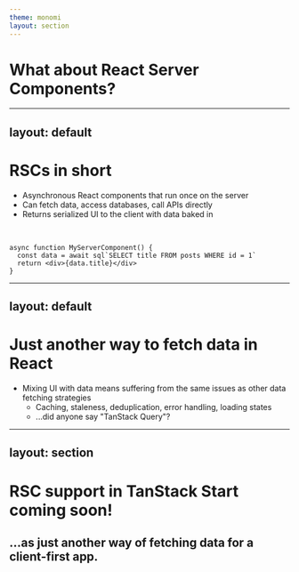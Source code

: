```yaml
---
theme: monomi
layout: section
---
```


# What about React Server Components?

---
layout: default
---

# RSCs in short

- Asynchronous React components that run once on the server
- Can fetch data, access databases, call APIs directly
- Returns serialized UI to the client with data baked in

<br />

```tsx
async function MyServerComponent() {
  const data = await sql`SELECT title FROM posts WHERE id = 1`
  return <div>{data.title}</div>
}
```

---
layout: default
---

# Just another way to fetch data in React

- Mixing UI with data means suffering from the same issues as other data fetching strategies
  - Caching, staleness, deduplication, error handling, loading states
  - ...did anyone say "TanStack Query"?

---
layout: section
---

# RSC support in TanStack Start coming soon!

## ...as just another way of fetching data for a client-first app.
